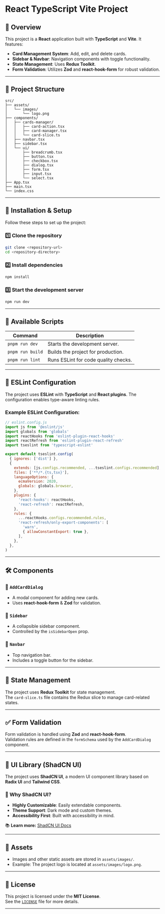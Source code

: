 # React TypeScript Vite Project

## 🚀 Overview

This project is a **React** application built with **TypeScript** and **Vite**. It features:

- **Card Management System**: Add, edit, and delete cards.
- **Sidebar & Navbar**: Navigation components with toggle functionality.
- **State Management**: Uses **Redux Toolkit**.
- **Form Validation**: Utilizes **Zod** and **react-hook-form** for robust validation.

---

## 📂 Project Structure

```
src/
├── assets/
│   └── images/
│       └── logo.png
├── components/
│   ├── cards-manager/
│   │   ├── card-action.tsx
│   │   ├── card-manager.tsx
│   │   └── card-slice.ts
│   ├── navbar.tsx
│   ├── sidebar.tsx
│   └── ui/
│       ├── breadcrumb.tsx
│       ├── button.tsx
│       ├── checkbox.tsx
│       ├── dialog.tsx
│       ├── form.tsx
│       ├── input.tsx
│       └── select.tsx
├── App.tsx
├── main.tsx
└── index.css
```

---

## 🔧 Installation & Setup

Follow these steps to set up the project:

### 1️⃣ Clone the repository

```sh
git clone <repository-url>
cd <repository-directory>
```

### 2️⃣ Install dependencies

```sh
npm install
```

### 3️⃣ Start the development server

```sh
npm run dev
```

---

## 📜 Available Scripts

| Command          | Description                          |
|------------------|--------------------------------------|
| `pnpm run dev`   | Starts the development server.       |
| `pnpm run build` | Builds the project for production.   |
| `pnpm run lint`  | Runs ESLint for code quality checks. |

---

## 🎯 ESLint Configuration

The project uses **ESLint** with **TypeScript** and **React plugins**. The configuration enables type-aware linting
rules.

### Example ESLint Configuration:

```js
// eslint.config.js
import js from '@eslint/js'
import globals from 'globals'
import reactHooks from 'eslint-plugin-react-hooks'
import reactRefresh from 'eslint-plugin-react-refresh'
import tseslint from 'typescript-eslint'

export default tseslint.config(
  { ignores: ['dist'] },
  {
    extends: [js.configs.recommended, ...tseslint.configs.recommended],
    files: ['**/*.{ts,tsx}'],
    languageOptions: {
      ecmaVersion: 2020,
      globals: globals.browser,
    },
    plugins: {
      'react-hooks': reactHooks,
      'react-refresh': reactRefresh,
    },
    rules: {
      ...reactHooks.configs.recommended.rules,
      'react-refresh/only-export-components': [
        'warn',
        { allowConstantExport: true },
      ],
    },
  },
)

```

---

## 🛠️ Components

### 📌 `AddCardDialog`

- A modal component for adding new cards.
- Uses **react-hook-form** & **Zod** for validation.

### 📌 `Sidebar`

- A collapsible sidebar component.
- Controlled by the `isSidebarOpen` prop.

### 📌 `Navbar`

- Top navigation bar.
- Includes a toggle button for the sidebar.

---

## 🔗 State Management

The project uses **Redux Toolkit** for state management.  
The `card-slice.ts` file contains the Redux slice to manage card-related states.

---

## ✅ Form Validation

Form validation is handled using **Zod** and **react-hook-form**.  
Validation rules are defined in the `formSchema` used by the `AddCardDialog` component.

---

## 🎨 UI Library (ShadCN UI)

The project uses **ShadCN UI**, a modern UI component library based on **Radix UI** and **Tailwind CSS**.

### 🌟 Why ShadCN UI?

- **Highly Customizable**: Easily extendable components.
- **Theme Support**: Dark mode and custom themes.
- **Accessibility First**: Built with accessibility in mind.

📚 **Learn more:** [ShadCN UI Docs](https://ui.shadcn.com/)

---

## 📂 Assets

- Images and other static assets are stored in `assets/images/`.
- Example: The project logo is located at `assets/images/logo.png`.

---

## 📜 License

This project is licensed under the **MIT License**.  
See the [`LICENSE`](./LICENSE) file for more details.

---
